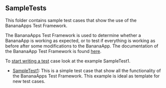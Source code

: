 ## SampleTests

This folder contains sample test cases that show the use of the BananaApps Test Framework.

The BananaApps Test Framework is used to determine whether a BananaApp is working as expected, or to test if everything is working as before after some modifications to the BananaApp. The documentation of the BananaApp Test Framework is found [here](https://www.banana.ch/doc9/en/node/9026).

To [start writing a test](SampleTest1) case look at the example SampleTest1.

* [SampleTest1](SampleTest1): This is a simple test case that show all the functionality of the BananaApps Test Framework. This example is ideal as template for new test cases.
